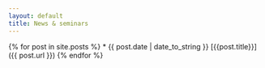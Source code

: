 ```yaml
---
layout: default
title: News & seminars 
---
```

    
{% for post in site.posts %}
    * {{ post.date | date_to_string }} [{{post.title}}]({{ post.url }})
{% endfor %}


	
